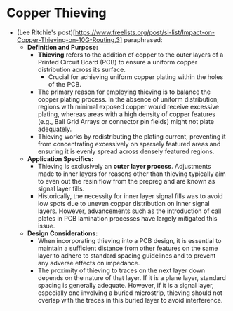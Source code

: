 # Copper Thieving

- (Lee Ritchie's post)[https://www.freelists.org/post/si-list/Impact-on-Copper-Thieving-on-10G-Routing,3] paraphrased:
  - **Definition and Purpose:**
    - **Thieving** refers to the addition of copper to the outer layers of a Printed Circuit Board (PCB) to ensure a uniform copper distribution across its surface.
      - Crucial for achieving uniform copper plating within the holes of the PCB.
    - The primary reason for employing thieving is to balance the copper plating process. In the absence of uniform distribution, regions with minimal exposed copper would receive excessive plating, whereas areas with a high density of copper features (e.g., Ball Grid Arrays or connector pin fields) might not plate adequately.
    - Thieving works by redistributing the plating current, preventing it from concentrating excessively on sparsely featured areas and ensuring it is evenly spread across densely featured regions.
  - **Application Specifics:**
    - Thieving is exclusively an **outer layer process**. Adjustments made to inner layers for reasons other than thieving typically aim to even out the resin flow from the prepreg and are known as signal layer fills.
    - Historically, the necessity for inner layer signal fills was to avoid low spots due to uneven copper distribution on inner signal layers. However, advancements such as the introduction of call plates in PCB lamination processes have largely mitigated this issue.
  - **Design Considerations:**
    - When incorporating thieving into a PCB design, it is essential to maintain a sufficient distance from other features on the same layer to adhere to standard spacing guidelines and to prevent any adverse effects on impedance.
    - The proximity of thieving to traces on the next layer down depends on the nature of that layer. If it is a plane layer, standard spacing is generally adequate. However, if it is a signal layer, especially one involving a buried microstrip, thieving should not overlap with the traces in this buried layer to avoid interference.
